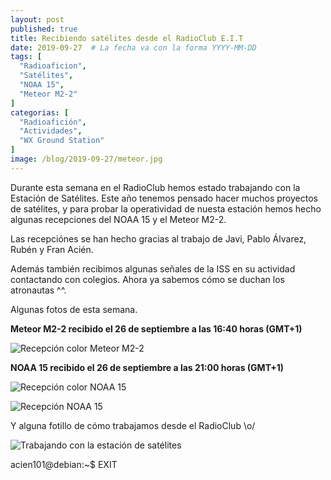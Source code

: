 ```yaml
---
layout: post
published: true
title: Recibiendo satélites desde el RadioClub E.I.T
date: 2019-09-27  # La fecha va con la forma YYYY-MM-DD
tags: [
  "Radioaficion",
  "Satélites",
  "NOAA 15",
  "Meteor M2-2"
]
categorias: [
  "Radioafición",
  "Actividades",
  "WX Ground Station"
]
image: /blog/2019-09-27/meteor.jpg
---
```


Durante esta semana en el RadioClub hemos estado trabajando con la Estación de Satélites. Este año tenemos pensado hacer muchos proyectos de satélites, y para probar la operatividad de nuesta estación hemos hecho algunas recepciones del NOAA 15 y el Meteor M2-2.

Las recepciónes se han hecho gracias al trabajo de Javi, Pablo Álvarez, Rubén y Fran Acién.

Además también recibimos algunas señales de la ISS en su actividad contactando con colegios. Ahora ya sabemos cómo se duchan los atronautas ^^.

Algunas fotos de esta semana.

**Meteor M2-2 recibido el 26 de septiembre a las 16:40 horas (GMT+1)**

![Recepción color Meteor M2-2](/blog/2019-09-27/meteor.jpg)

**NOAA 15 recibido el 26 de septiembre a las 21:00 horas (GMT+1)**

![Recepción color NOAA 15](/blog/2019-09-27/noaa15_color.jpg)

![Recepción NOAA 15](/blog/2019-09-27/noaa15.jpg)




Y alguna fotillo de cómo trabajamos desde el RadioClub \o/

![Trabajando con la estación de satélites](/blog/2019-09-27/trabajandoEstacionSatelites.jpg)

acien101@debian:~$ EXIT
